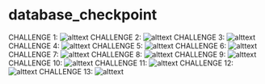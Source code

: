 # database_checkpoint
CHALLENGE 1:
![alttext](https://github.com/rodycaymond/database_checkpoint/blob/main/challenges/Screen%20Shot%202021-08-11%20at%2010.55.48%20AM.png)
CHALLENGE 2:
![alttext]()
CHALLENGE 3:
![alttext]()
CHALLENGE 4:
![alttext]()
CHALLENGE 5:
![alttext]()
CHALLENGE 6:
![alttext]()
CHALLENGE 7:
![alttext]()
CHALLENGE 8:
![alttext]()
CHALLENGE 9:
![alttext]()
CHALLENGE 10:
![alttext]()
CHALLENGE 11:
![alttext]()
CHALLENGE 12:
![alttext]()
CHALLENGE 13:
![alttext]()
